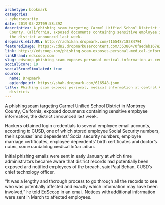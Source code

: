 ```yaml
---
archetype: bookmark
categories:
- cybersecurity
date: 2019-03-22T09:58:39Z
description: A phishing scam targeting Carmel Unified School District in Monterey
  County, California, exposed documents containing sensitive employee information,
  the district announced last week.
dropmark.editURL: http://radhikan.dropmark.com/616548/18284794
featuredImage: https://cdn2.dropmarkusercontent.com/353804/0faedeb167e2b0b5e904b2e389441b36dcadcc6db62d9c0bbfaa74a8a72a7398/thumbnail/big-sur-getty.jpg?Expires=1557430062&Signature=CB9T0NdDts5XzewiEEFtDuKkcMxqOpuW9Bw-em0LuGY2ggp5pLCmxDPQ8KSJcXqxa0SDGr3we9p9TRhEiv7DKt1-BSCdHKMWFaocDvqW0iOiX4Pc7D2C5rZ4eh255U-DKA9mnypK36SZBIs2WnjuSZ0Pjtajrwgl481-Cj-OkhgOzLQBbOc3y8lWLgmpMtdcc5hZUhnpnmwbuPep0c-ToQ-u-S3V17yA5JuVHwmd0NfzYmJvTOl4HbMzbTfmHQLKJIJhNYleExjD6QZCE2j7qACyiZbx4BrXj5qjLcUMEnc1DTvsTG2MOEuVPiosX7Jt9xLrGtB19nm5VECwthN5YA__&Key-Pair-Id=APKAITQYWVEN757ZA4KQ
link: https://edscoop.com/phishing-scam-exposes-personal-medical-information-at-central-california-school-district/
linkBrand: edscoop.com
slug: edscoop-phishing-scam-exposes-personal-medical-information-at-central-california-school-districts
socialScore: 19
socialScoreSimulated: true
source:
  name: Dropmark
  apiendpoint: https://shah.dropmark.com/616548.json
title: Phishing scam exposes personal, medical information at central California school
  districts
---
```

A phishing scam targeting Carmel Unified School District in Monterey County, California, exposed documents containing sensitive employee information, the district announced last week.

Hackers obtained login credentials to several employee email accounts, according to CUSD, one of which stored employee Social Security numbers, their spouses’ and dependents’ Social security numbers, employee marriage certificates, employee dependents’ birth certificates and doctor’s notes, some containing medical information.

Initial phishing emails were sent in early January at which time administrators became aware that district records had potentially been exposed and notified employees of the breach, said Paul Behan, CUSD’s chief technology officer.

“It was a lengthy and thorough process to go through all the records to see who was potentially affected and exactly which information may have been involved,” he told EdScoop in an email. Notices with additional information were sent in March to affected employees.

